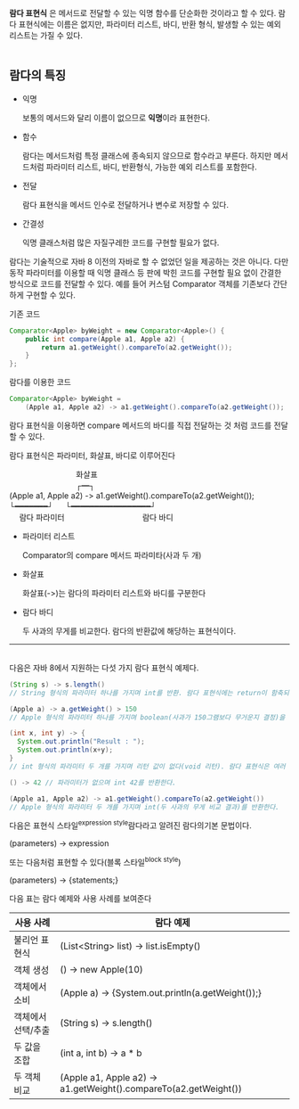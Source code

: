 <b>람다 표현식</b> 은 메서드로 전달할 수 있는 익명 함수를 단순화한 것이라고 할 수 있다. 람다 표현식에는 이름은 없지만, 파라미터 리스트, 바디, 반환 형식, 발생할 수 있는 예외 리스트는 가질 수 있다.<br><br>

## 람다의 특징

-   익명

    보통의 메서드와 달리 이름이 없으므로 <b>익명</b>이라 표현한다.

-   함수

    람다는 메서드처럼 특정 클래스에 종속되지 않으므로 함수라고 부른다. 하지만 메서드처럼 파라미터 리스트, 바디, 반환형식, 가능한 예외 리스트를 포함한다.

-   전달

    람다 표현식을 메서드 인수로 전달하거나 변수로 저장할 수 있다.

-   간결성

    익명 클래스처럼 많은 자질구레한 코드를 구현할 필요가 없다.

람다는 기술적으로 자바 8 이전의 자바로 할 수 없었던 일을 제공하는 것은 아니다. 다만 동작 파라미터를 이용할 때 익명 클래스 등 판에 박힌 코드를 구현할 필요 없이 간결한 방식으로 코드를 전달할 수 있다. 예를 들어 커스텀 Comparator 객체를 기존보다 간단하게 구현할 수 있다.

기존 코드

```java
Comparator<Apple> byWeight = new Comparator<Apple>() {
    public int compare(Apple a1, Apple a2) {
        return a1.getWeight().compareTo(a2.getWeight());
    }
};
```

람다를 이용한 코드

```java
Comparator<Apple> byWeight =
    (Apple a1, Apple a2) -> a1.getWeight().compareTo(a2.getWeight());
```

람다 표현식을 이용하면 compare 메서드의 바디를 직접 전달하는 것 처럼 코드를 전달할 수 있다.

람다 표현식은 파라미터, 화살표, 바디로 이루어진다

&nbsp;　　　　　　　　&nbsp;화살표<br>
&nbsp;　　　　　　　　 ┌━┐<br>
(Apple a1, Apple a2) -> a1.getWeight().compareTo(a2.getWeight());<br>
└━━━━━━━┘ 　 └━━━━━━━━━━━━━━━━━┘<br>
&nbsp;　람다 파라미터　　　　　　　　　　람다 바디

-   파라미터 리스트

    Comparator의 compare 메서드 파라미타(사과 두 개)

-   화살표

    화살표(->)는 람다의 파라미터 리스트와 바디를 구분한다

-   람다 바디

    두 사과의 무게를 비교한다. 람다의 반환값에 해당하는 표현식이다.

<hr><br>
다음은 자바 8에서 지원하는 다섯 가지 람다 표현식 예제다.

```java
(String s) -> s.length() 
// String 형식의 파라미터 하나를 가지며 int를 반환. 람다 표현식에는 return이 함축되어 있으므로 return문을 명시적으로 사용하지 않아도 된다

(Apple a) -> a.getWeight() > 150
// Apple 형식의 파라미터 하나를 가지며 boolean(사과가 150그램보다 무거운지 결정)을 반환.

(int x, int y) -> {
  System.out.println("Result : ");
  System.out.println(x+y);
}
// int 형식의 파라미터 두 개를 가지며 리턴 값이 없다(void 리턴). 람다 표현식은 여러 행의 문장을 포함할 수 있다.

() -> 42 // 파라미터가 없으며 int 42를 반환한다.

(Apple a1, Apple a2) -> a1.getWeight().compareTo(a2.getWeight())
// Apple 형식의 파라미터 두 개를 가지며 int(두 사과의 무게 비교 결과)를 반환한다.
```

다음은 표현식 스타일<sup>expression style</sup>람다라고 알려진 람다의기본 문법이다.

(parameters) -> expression

또는 다음처럼 표현할 수 있다(블록 스타일<sup>block style</sup>)

(parameters) -> {statements;}

다음 표는 람다 예제와 사용 사례를 보여준다

| 사용 사례 | 람다 예제 |
| -------- | -------- |
| 불리언 표현식 | (List\<String> list) -> list.isEmpty() |
| 객체 생성 | () -> new Apple(10) |
| 객체에서 소비 | (Apple a) -> {System.out.println(a.getWeight());} |
| 객체에서 선택/추출 | (String s) -> s.length() |
| 두 값을 조합 | (int a, int b) -> a * b |
| 두 객체 비교 | (Apple a1, Apple a2) -> a1.getWeight().compareTo(a2.getWeight()) |
